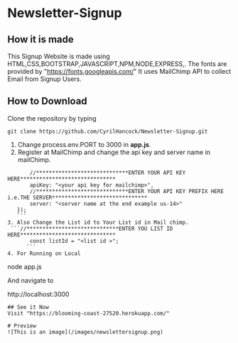 # Newsletter-Signup
## How it is made
  This Signup Website is made using HTML,CSS,BOOTSTRAP,JAVASCRIPT,NPM,NODE,EXPRESS,.
 The fonts are provided by "https://fonts.googleapis.com/"
 It uses MailChimp API to collect Email from Signup Users. 
## How to Download
Clone the repository by typing
```
git clone https://github.com/CyrilHancock/Newsletter-Signup.git
```
1. Change process.env.PORT to 3000 in **app.js**.
2. Register at MailChimp  and change the api key and server name in mailChimp.
 ```   mailchimp.setConfig({
        //*****************************ENTER YOUR API KEY HERE******************************
        apiKey: "<your api key for mailchimp>",
        //*****************************ENTER YOUR API KEY PREFIX HERE i.e.THE SERVER******************************
        server: "<server name at the end example us-14>"
    });
    ```
3. Also Change the List id to Your List id in Mail chimp.
  ```//*****************************ENTER YOU LIST ID HERE******************************
        const listId = "<list id >";
       ```    
4. For Running on Local

```
node app.js

And navigate to

http://localhost:3000
```
## See it Now
Visit "https://blooming-coast-27520.herokuapp.com/"

# Preview
![This is an image](/images/newslettersignup.png)

